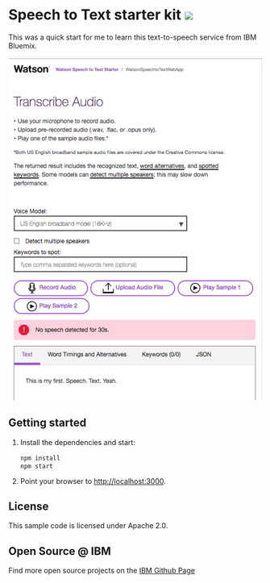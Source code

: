 # Speech to Text starter kit [![](https://img.shields.io/badge/bluemix-powered-blue.svg)](https://bluemix.net)
This was a quick start for me to learn this text-to-speech service from IBM Bluemix. 

![screenshot](screenshot.png)

## Getting started
1. Install the dependencies and start: 
    ```
    npm install
    npm start
    ```
2. Point your browser to [http://localhost:3000](http://localhost:3000).

## License
  This sample code is licensed under Apache 2.0.

## Open Source @ IBM
  Find more open source projects on the [IBM Github Page](http://ibm.github.io/)
